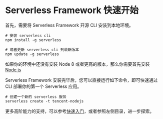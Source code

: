 <!--
title: 快速开始
menuText: 快速开始
layout: Doc
menuOrder: 0
menuItems:
  - {menuText: AWS Guide, path: /framework/docs/providers/aws/guide/quick-start}
  - {menuText: Azure Functions Guide, path: /framework/docs/providers/azure/guide/quick-start}
  - {menuText: Apache OpenWhisk Guide, path: /framework/docs/providers/openwhisk/guide/quick-start}
  - {menuText: Google Functions Guide, path: /framework/docs/providers/google/guide/quick-start}
  - {menuText: Kubeless Guide, path: /framework/docs/providers/kubeless/guide/quick-start}
  - {menuText: Knative Guide, path: /framework/docs/providers/knative/guide/quick-start}
  - {menuText: Spotinst Guide, path: /framework/docs/providers/spotinst/guide/quick-start}
  - {menuText: Fn Guide, path: /framework/docs/providers/fn/guide/quick-start}
  - {menuText: Cloudflare Workers Guide, path: /framework/docs/providers/cloudflare/guide/quick-start}
  - {menuText: Alibaba Guide , path: /framework/docs/providers/aliyun/guide/quick-start}
  - {menuText: Tencent Guide , path: /framework/docs/providers/tencent/guide/quick-start}
-->

# Serverless Framework 快速开始

首先，需要将 Serverless Framework 开源 CLI 安装到本地环境。

```
# 安装 serverless cli
npm install -g serverless

# 或者更新 serverless cli 到最新版本
npm update -g serverless
```

如果你的环境中还没有安装 Node 8 或者更高的版本，那么你需要首先安装 [Node.js](https://nodejs.org/zh-cn/download/)

Serverless Framework 安装完毕后，您可以直接运行如下命令，即可快速通过 CLI 部署你的第一个 Serverless 应用。

```
# 创建一个新的 serverless 服务
serverless create -t tencent-nodejs
```

更多高阶能力的支持，可以参考[快速入门](./providers/tencent/cli-reference/quick-start)，或者参照左侧目录，进一步探索。
